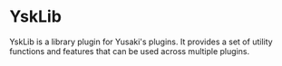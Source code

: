 # YskLib

YskLib is a library plugin for Yusaki's plugins. It provides a set of utility functions and features that can be used across multiple plugins.
